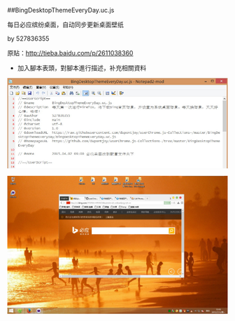 ##BingDesktopThemeEveryDay.uc.js

每日必应缤纷桌面，自动同步更新桌面壁纸

by 527836355

原貼：http://tieba.baidu.com/p/2611038360

- 加入腳本表頭，對腳本進行描述，补充相關資料

![head](img/head.jpg)

![preview](img/preview.jpg)